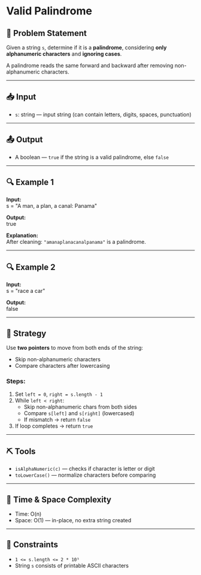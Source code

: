 # Valid Palindrome

## 🧩 Problem Statement

Given a string `s`, determine if it is a **palindrome**, considering **only alphanumeric characters** and **ignoring cases**.

A palindrome reads the same forward and backward after removing non-alphanumeric characters.

---

## 📥 Input

-   `s`: string — input string (can contain letters, digits, spaces, punctuation)

---

## 📤 Output

-   A boolean — `true` if the string is a valid palindrome, else `false`

---

## 🔍 Example 1

**Input:**  
s = "A man, a plan, a canal: Panama"

**Output:**  
true

**Explanation:**  
After cleaning: `"amanaplanacanalpanama"` is a palindrome.

---

## 🔍 Example 2

**Input:**  
s = "race a car"

**Output:**  
false

---

## 🧠 Strategy

Use **two pointers** to move from both ends of the string:

-   Skip non-alphanumeric characters
-   Compare characters after lowercasing

### Steps:

1. Set `left = 0`, `right = s.length - 1`
2. While `left < right`:
    - Skip non-alphanumeric chars from both sides
    - Compare `s[left]` and `s[right]` (lowercased)
    - If mismatch → return `false`
3. If loop completes → return `true`

---

## ⛏️ Tools

-   `isAlphaNumeric(c)` — checks if character is letter or digit
-   `toLowerCase()` — normalize characters before comparing

---

## 🧪 Time & Space Complexity

-   Time: O(n)
-   Space: O(1) — in-place, no extra string created

---

## 🔧 Constraints

-   `1 <= s.length <= 2 * 10⁵`
-   String `s` consists of printable ASCII characters
